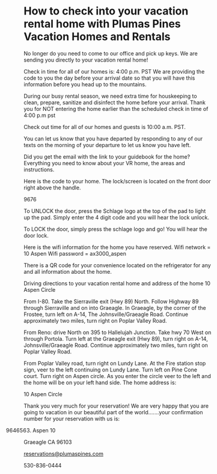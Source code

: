 # How to check into your vacation rental home with Plumas Pines Vacation Homes and Rentals

No longer do you need to come to our office and pick up keys.  We are sending you directly to your vacation rental home!

Check in time for all of our homes is: 4:00 p.m. PST  We are providing the code to you the day before your arrival date so that you will have this information before you head up to the mountains.

During our busy rental season, we need extra time for houskeeping to clean, prepare, sanitize and disinfect the home before your arrival. Thank you for NOT entering the home earlier than the scheduled check in time of 4:00 p.m pst

Check out time for all of our homes and guests is 10:00 a.m. PST.  

You can let us know that you have departed by responding to any of our texts on the morning of your departure to let us know you have left.  

Did you get the email with the  link to your guidebook for the home? Everything you need to know about your VR home, the areas and instructions. 

Here is the code to your home.  The lock/screen is located on the front door right above the handle.

9676

To UNLOCK  the door, press the Schlage logo at the top of the pad to light up the pad.  Simply enter the 4 digit code and you will hear the lock unlock.

To LOCK the door, simply press the schlage logo and go!  You will hear the door lock.

Here is the wifi information for the home you have reserved.
Wifi network = 10 Aspen
Wifi password = ax3000_aspen

There is a QR code for your convenience located on the refrigerator for any and all information about the home. 

Driving directions to your vacation rental home and address of the home  10 Aspen Circle

From I-80.  Take the Sierraville exit (Hwy 89) North.  Follow Highway 89 through Sierraville and on into Graeagle.  In Graeagle, by the corner of the Frostee, turn left on A-14, The Johnsville/Graeagle Road.  Continue approximately two miles, turn right on Poplar Valley Road.  

From Reno: drive North on 395 to Hallelujah Junction.  Take hwy 70 West on through Portola.  Turn left at the Graeagle exit (Hwy 89), turn right on A-14, Johnsville/Graeagle Road.  Continue approximately two miles, turn right on Poplar Valley Road.  

From Poplar Valley road, turn right on Lundy Lane.  At the Fire station stop sign, veer to the left continuing on Lundy Lane.
Turn left on Pine Cone court.  Turn right on Aspen circle.  As you enter the circle veer to the left and the home will be on your left hand side.  The home address is:

10 Aspen Circle


Thank you very much for your reservation! We are very happy that you are going to vacation in our beautiful part of the world.......your confirmation number for your reservation with us is:

9646563.  Aspen 10

Graeagle CA 96103

reservations@plumaspines.com

530-836-0444
